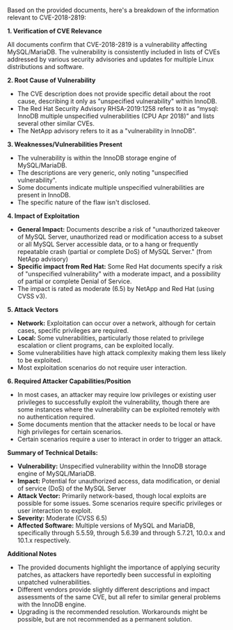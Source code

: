 Based on the provided documents, here's a breakdown of the information relevant to CVE-2018-2819:

**1. Verification of CVE Relevance**

All documents confirm that CVE-2018-2819 is a vulnerability affecting MySQL/MariaDB.  The vulnerability is consistently included in lists of CVEs addressed by various security advisories and updates for multiple Linux distributions and software.

**2. Root Cause of Vulnerability**

- The CVE description does not provide specific detail about the root cause, describing it only as "unspecified vulnerability" within InnoDB.
- The Red Hat Security Advisory RHSA-2019:1258 refers to it as “mysql: InnoDB multiple unspecified vulnerabilities (CPU Apr 2018)” and lists several other similar CVEs.
- The NetApp advisory refers to it as a "vulnerability in InnoDB".

**3. Weaknesses/Vulnerabilities Present**

- The vulnerability is within the InnoDB storage engine of MySQL/MariaDB.
- The descriptions are very generic, only noting "unspecified vulnerability".
- Some documents indicate multiple unspecified vulnerabilities are present in InnoDB.
- The specific nature of the flaw isn't disclosed.

**4. Impact of Exploitation**

- **General Impact:** Documents describe a risk of "unauthorized takeover of MySQL Server, unauthorized read or modification access to a subset or all MySQL Server accessible data, or to a hang or frequently repeatable crash (partial or complete DoS) of MySQL Server." (from NetApp advisory)
- **Specific impact from Red Hat:** Some Red Hat documents specify a risk of "unspecified vulnerability" with a moderate impact, and a possibility of partial or complete Denial of Service.
- The impact is rated as moderate (6.5) by NetApp and Red Hat (using CVSS v3).

**5. Attack Vectors**

- **Network:** Exploitation can occur over a network, although for certain cases, specific privileges are required.
- **Local:** Some vulnerabilities, particularly those related to privilege escalation or client programs, can be exploited locally.
- Some vulnerabilities have high attack complexity making them less likely to be exploited.
- Most exploitation scenarios do not require user interaction.

**6. Required Attacker Capabilities/Position**

- In most cases,  an attacker may require low privileges or existing user privileges to successfully exploit the vulnerability, though there are some instances where the vulnerability can be exploited remotely with no authentication required.
- Some documents mention that the attacker needs to be local or have high privileges for certain scenarios.
- Certain scenarios require a user to interact in order to trigger an attack.

**Summary of Technical Details:**

- **Vulnerability:** Unspecified vulnerability within the InnoDB storage engine of MySQL/MariaDB.
- **Impact:** Potential for unauthorized access, data modification, or denial of service (DoS) of the MySQL Server
- **Attack Vector:** Primarily network-based, though local exploits are possible for some issues. Some scenarios require specific privileges or user interaction to exploit.
- **Severity:** Moderate (CVSS 6.5)
- **Affected Software:** Multiple versions of MySQL and MariaDB, specifically through 5.5.59, through 5.6.39 and through 5.7.21, 10.0.x and 10.1.x respectively.

**Additional Notes**

- The provided documents highlight the importance of applying security patches, as attackers have reportedly been successful in exploiting unpatched vulnerabilities.
- Different vendors provide slightly different descriptions and impact assessments of the same CVE, but all refer to similar general problems with the InnoDB engine.
- Upgrading is the recommended resolution. Workarounds might be possible, but are not recommended as a permanent solution.